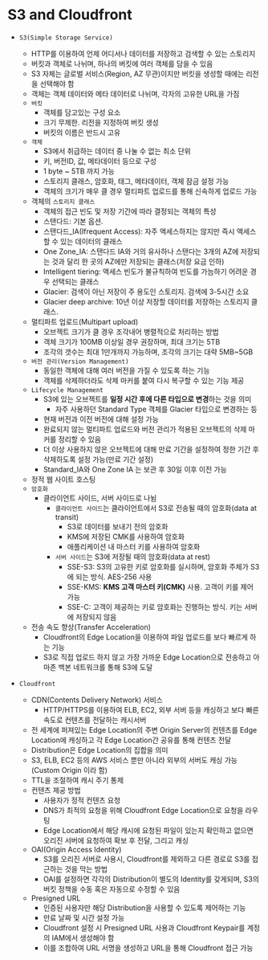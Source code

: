 # S3 and Cloudfront

- `S3(Simple Storage Service)`
  - HTTP를 이용하여 언제 어디서나 데이터를 저장하고 검색할 수 있는 스토리지
  - 버킷과 객체로 나뉘며, 하나의 버킷에 여러 객체를 담을 수 있음
  - S3 자체는 글로벌 서비스(Region, AZ 무관)이지만 버킷을 생성할 때에는 리전을 선택해야 함
  - 객체는 객체 데이터와 메타 데이터로 나뉘며, 각자의 고유한 URL을 가짐
  - `버킷`
    - 객체를 담고있는 구성 요소
    - 크기 무제한. 리전을 지정하여 버킷 생성
    - 버킷의 이름은 반드시 고유
  - `객체`
    - S3에서 취급하는 데이터 중 나눌 수 없는 최소 단위
    - 키, 버전ID, 값, 메타데이터 등으로 구성
    - 1 byte ~ 5TB 까지 가능
    - 스토리지 클래스, 암호화, 태그, 메타데이터, 객체 잠금 설정 가능
    - 객체의 크기가 매우 클 경우 멀티파트 업로드를 통해 신속하게 업로드 가능
  - 객체의 `스토리지 클래스`
    - 객체의 접근 빈도 및 저장 기간에 따라 결정되는 객체의 특성
    - 스탠다드: 기본 옵션.
    - 스탠다드_IA(Ifrequent Access): 자주 액세스하지는 않지만 즉시 액세스할 수 있는 데이터의 클래스
    - One Zone_IA: 스탠다드 IA와 거의 유사하나 스탠다는 3개의 AZ에 저장되는 것과 달리 한 곳의 AZ에만 저장되는 클래스(저장 요금 인하)
    - Intelligent tiering: 액세스 빈도가 불규칙하여 빈도를 가늠하기 어려운 경우 선택되는 클래스
    - Glacier: 검색이 아닌 저장이 주 용도인 스토리지. 검색에 3-5시간 소요
    - Glacier deep archive: 10년 이상 저장할 데이터를 저장하는 스토리지 클래스.
  - 멀티파트 업로드(Multipart upload)
    - 오브젝트 크기가 클 경우 조각내어 병렬적으로 처리하는 방법
    - 객체 크기가 100MB 이상일 경우 권장하며, 최대 크기는 5TB
    - 조각의 갯수는 최대 1만개까지 가능하며, 조각의 크기는 대략 5MB~5GB
  - `버전 관리(Version Management)`
    - 동일한 객체에 대해 여러 버전을 가질 수 있도록 하는 기능
    - 객체를 삭제하더라도 삭제 마커를 붙여 다시 복구할 수 있는 기능 제공
  - `Lifecycle Management`
    - S3에 있는 오브젝트를 **일정 시간 후에 다른 타입으로 변경**하는 것을 의미
      - 자주 사용하던 Standard Type 객체를 Glacier 타입으로 변경하는 등
    - 현재 버전과 이전 버전에 대해 설정 가능
    - 완료되지 않는 멀티파트 업로드와 버전 관리가 적용된 오브젝트의 삭제 마커를 정리할 수 있음
    - 더 이상 사용하지 않은 오브젝트에 대해 만료 기간을 설정하여 정한 기간 후 삭제하도록 설정 가능(만료 기간 설정)
    - Standard_IA와 One Zone IA 는 보관 후 30일 이후 이전 가능
  - 정적 웹 사이트 호스팅
  - `암호화`
    - 클라이언트 사이드, 서버 사이드로 나뉨
      - `클라이언트 사이드`는 클라이언트에서 S3로 전송될 때의 암호화(data at transit)
        - S3로 데이터를 보내기 전의 암호화
        - KMS에 저장된 CMK를 사용하여 암호화
        - 애플리케이션 내 마스터 키를 사용하여 암호화
      - `서버 사이드`는 S3에 저장될 때의 암호화(data at rest)
        - SSE-S3: S3의 고유한 키로 암호화를 실시하며, 암호화 주체가 S3에 되는 방식. AES-256 사용
        - SSE-KMS: **KMS 고객 마스터 키(CMK)** 사용. 고객이 키를 제어 가능
        - SSE-C: 고객이 제공하는 키로 암호화는 진행하는 방식. 키는 서버에 저장되지 않음
  - 전송 속도 향상(Transfer Acceleration)
    - Cloudfront의 Edge Location을 이용하여 파일 업로드를 보다 빠르게 하는 기능
    - S3로 직접 업로드 하지 않고 가장 가까운 Edge Location으로 전송하고 아마존 백본 네트워크를 통해 S3에 도달

- `Cloudfront`
  - CDN(Contents Delivery Network) 서비스
    - HTTP/HTTPS를 이용하여 ELB, EC2, 외부 서버 등을 캐싱하고 보다 빠른 속도로 컨텐츠를 전달하는 캐시서버
  - 전 세계에 퍼져있는 Edge Location의 주변 Origin Server의 컨텐츠를 Edge Location에 캐싱하고 각 Edge Location간 공유를 통해 컨텐츠 전달
  - Distribution은 Edge Location의 집합을 의미
  - S3, ELB, EC2 등의 AWS 서비스 뿐만 아니라 외부의 서버도 캐싱 가능(Custom Origin 이라 함)
  - TTL을 조절하여 캐시 주기 통제
  - 컨텐츠 제공 방법
    - 사용자가 정적 컨텐츠 요청
    - DNS가 최적의 요청을 위해 Cloudfront Edge Location으로 요청을 라우팅
    - Edge Location에서 해당 캐시에 요청된 파일이 있는지 확인하고 없으면 오리진 서버에 요청하여 확보 후 전달, 그리고 캐싱
  - OAI(Origin Access Identity)
    - S3를 오리진 서버로 사용시, Cloudfront를 제외하고 다른 경로로 S3를 접근하는 것을 막는 방법
    - OAI를 설정하면 각각의 Distribution이 별도의 Identity를 갖게되며, S3의 버킷 정책을 수동 혹은 자동으로 수정할 수 있음
  - Presigned URL
    - 인증된 사용자만 해당 Distribution을 사용할 수 있도록 제어하는 기능
    - 만료 날짜 및 시간 설정 가능
    - Cloudfront 설정 시 Presigned URL 사용과 Cloudfront Keypair를 계정의 IAM에서 생성해야 함
    - 이를 조합하여 URL 서명을 생성하고 URL을 통해 Cloudfront 접근 가능
